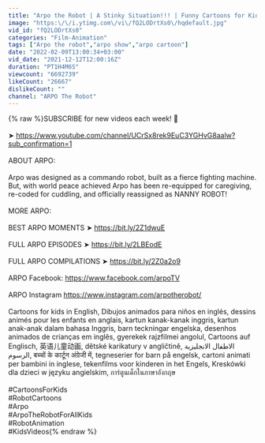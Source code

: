 ```yaml
---
title: "Arpo the Robot | A Stinky Situation!!! | Funny Cartoons for Kids | Arpo and Daniel"
image: "https:\/\/i.ytimg.com\/vi\/fQ2LODrtXs0\/hqdefault.jpg"
vid_id: "fQ2LODrtXs0"
categories: "Film-Animation"
tags: ["Arpo the robot","arpo show","arpo cartoon"]
date: "2022-02-09T13:00:34+03:00"
vid_date: "2021-12-12T12:00:16Z"
duration: "PT1H4M6S"
viewcount: "6692739"
likeCount: "26667"
dislikeCount: ""
channel: "ARPO The Robot"
---
```

{% raw %}SUBSCRIBE for new videos each week! 🤖<br /><br />➤ <a rel="nofollow" target="blank" href="https://www.youtube.com/channel/UCrSx8rek9EuC3YGHvG8aalw?sub_confirmation=1">https://www.youtube.com/channel/UCrSx8rek9EuC3YGHvG8aalw?sub_confirmation=1</a><br /><br />ABOUT ARPO: <br /><br />Arpo was designed as a commando robot, built as a fierce fighting machine. But, with world peace achieved Arpo has been re-equipped for caregiving, re-coded for cuddling, and officially reassigned as NANNY ROBOT!<br /><br />MORE ARPO:<br /><br />BEST ARPO MOMENTS ➤ <a rel="nofollow" target="blank" href="https://bit.ly/2Z1dwuE">https://bit.ly/2Z1dwuE</a><br /><br />FULL ARPO EPISODES ➤ <a rel="nofollow" target="blank" href="https://bit.ly/2LBEodE">https://bit.ly/2LBEodE</a> <br /><br />FULL ARPO COMPILATIONS  ➤ <a rel="nofollow" target="blank" href="https://bit.ly/2Z0a2o9">https://bit.ly/2Z0a2o9</a><br /><br />ARPO Facebook: <a rel="nofollow" target="blank" href="https://www.facebook.com/arpoTV">https://www.facebook.com/arpoTV</a><br /><br />ARPO Instagram <a rel="nofollow" target="blank" href="https://www.instagram.com/arpotherobot/">https://www.instagram.com/arpotherobot/</a><br /><br />Cartoons for kids in English, Dibujos animados para niños en inglés, dessins animés pour les enfants en anglais, kartun kanak-kanak inggris, kartun anak-anak dalam bahasa Inggris, barn teckningar engelska, desenhos animados de crianças em inglês, gyerekek rajzfilmei angolul, Cartoons auf Englisch, 英语儿童动画, dětské karikatury v angličtině,  الاطفال الانجليزية الرسوم, बच्चों के कार्टून अंग्रेजी में, tegneserier for barn på engelsk, cartoni animati per bambini in inglese, tekenfilms voor kinderen in het Engels, Kreskówki dla dzieci w języku angielskim, การ์ตูนเด็กในภาษาอังกฤษ<br /><br />#CartoonsForKids<br />#RobotCartoons<br />#Arpo<br />#ArpoTheRobotForAllKids<br />#RobotAnimation<br />#KidsVideos{% endraw %}
